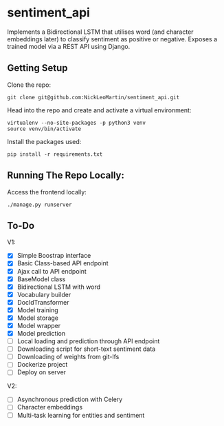 # sentiment_api
Implements a Bidirectional LSTM that utilises word (and character embeddings later) to classify sentiment as positive or negative. Exposes a trained model via a REST API using Django. 

Getting Setup
-------------
Clone the repo:
```
git clone git@github.com:NickLeoMartin/sentiment_api.git
```

Head into the repo and create and activate a virtual environment:
```
virtualenv --no-site-packages -p python3 venv
source venv/bin/activate
```

Install the packages used:
```
pip install -r requirements.txt
```

Running The Repo Locally:
-------------------------
Access the frontend locally:
```
./manage.py runserver 
```

To-Do
-----
V1:
- [x] Simple Boostrap interface
- [x] Basic Class-based API endpoint
- [x] Ajax call to API endpoint
- [x] BaseModel class
- [x] Bidirectional LSTM with word
- [x] Vocabulary builder
- [x] DocIdTransformer
- [x] Model training
- [x] Model storage
- [x] Model wrapper
- [x] Model prediction 
- [ ] Local loading and prediction through API endpoint
- [ ] Downloading script for short-text sentiment data
- [ ] Downloading of weights from git-lfs
- [ ] Dockerize project
- [ ] Deploy on server

V2:
- [ ] Asynchronous prediction with Celery
- [ ] Character embeddings
- [ ] Multi-task learning for entities and sentiment
